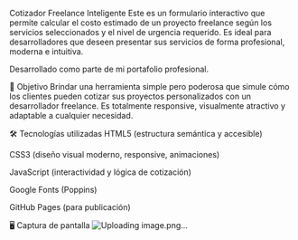 Cotizador Freelance Inteligente
Este es un formulario interactivo que permite calcular el costo estimado de un proyecto freelance según los servicios seleccionados y el nivel de urgencia requerido. Es ideal para desarrolladores que deseen presentar sus servicios de forma profesional, moderna e intuitiva.

Desarrollado como parte de mi portafolio profesional.

🎯 Objetivo
Brindar una herramienta simple pero poderosa que simule cómo los clientes pueden cotizar sus proyectos personalizados con un desarrollador freelance. Es totalmente responsive, visualmente atractivo y adaptable a cualquier necesidad.

🛠️ Tecnologías utilizadas
HTML5 (estructura semántica y accesible)

CSS3 (diseño visual moderno, responsive, animaciones)

JavaScript (interactividad y lógica de cotización)

Google Fonts (Poppins)

GitHub Pages (para publicación)

🖥️ Captura de pantalla
![Uploading image.png…]()
